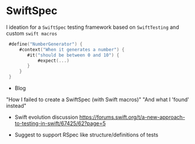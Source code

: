 # SwiftSpec

I ideation for a `SwiftSpec` testing framework based on `SwiftTesting` and custom `swift macros`

```swift
 #define("NumberGenerator") {
     #context("When it generates a number") {
        #it("should be between 0 and 10") {
            #expect(...)
        }
     }
 }
```

* Blog

"How I failed to create a SwiftSpec (with Swift macros)"
"And what I 'found' instead"

* Swift evolution discussion
https://forums.swift.org/t/a-new-approach-to-testing-in-swift/67425/62?page=5
- Suggest to support RSpec like structure/definitions of tests
